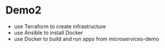 # Demo2
- use Terraform to create infrastructure
- use Ansible to install Docker
- use Docker to build and run apps from microservices-demo 
